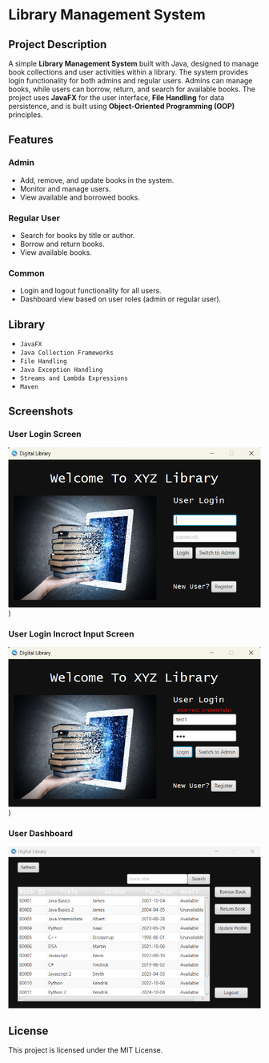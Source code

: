 # Library Management System

## Project Description

A simple **Library Management System** built with Java, designed to manage book collections and user activities within a library. The system provides login functionality for both admins and regular users. Admins can manage books, while users can borrow, return, and search for available books. The project uses **JavaFX** for the user interface, **File Handling** for data persistence, and is built using **Object-Oriented Programming (OOP)** principles.

## Features

### Admin
- Add, remove, and update books in the system.
- Monitor and manage users.
- View available and borrowed books.

### Regular User
- Search for books by title or author.
- Borrow and return books.
- View available books.

### Common
- Login and logout functionality for all users.
- Dashboard view based on user roles (admin or regular user).

## Library
- `JavaFX`
- `Java Collection Frameworks`
- `File Handling`
- `Java Exception Handling`
- `Streams and Lambda Expressions`
- `Maven`

## Screenshots

### User Login Screen
![Login Screen](https://github.com/mathytech1/LibraryManagementSystem/blob/main/src/screenshots/userLogin.png))

### User Login Incroct Input Screen
![Login Screen](https://github.com/mathytech1/LibraryManagementSystem/blob/main/src/screenshots/incorrectLogin.png))

### User Dashboard
![User Dashboard](https://github.com/mathytech1/LibraryManagementSystem/blob/main/src/screenshots/userDashboard.png)


## License
This project is licensed under the MIT License.
  
